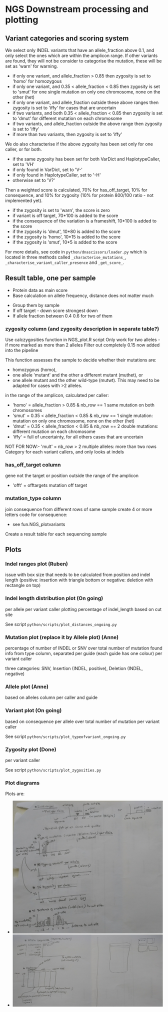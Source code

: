 # NGS Downstream processing and plotting

## Variant categories and scoring system

We select only INDEL variants that have an allele_fraction above 0.1, and only select the ones which are within the amplicon range. If other variants are found, they will not be consider to categorise the mutation, these will be set as 'warn' for warning.
- if only one variant, and allele_fraction > 0.85 then zygosity is set to 'homo' for homozygous
- if only one variant, and 0.35 < allele_fraction < 0.85 then zygosity is set to 'smut' for one single mutation on only one chromosome, none on the other (het)
- if only one variant, and allele_fraction outside these above ranges then zygosity is set to 'iffy' for cases that are uncertain
- if two variants, and both 0.35 < allele_fraction < 0.85 then zygosity is set to 'dmut' for different mutation on each chromosome
- if two variants, and allele_fraction outside the above range then zygosity is set to 'iffy'
- if more than two variants, then zygosity is set to 'iffy'

We do also characterise if the above zygosity has been set only for one caller, or for both.
- if the same zygosity has been set for both VarDict and HaplotypeCaller, set to 'VH'
- if only found in VarDict, set to 'V-'
- if only found in HaplotypeCaller, set to '-H'
- otherwise set to 'V?'

Then a weighted score is calculated, 70% for has_off_target, 10% for consequence, and 10% for zygosity (10% for protein 800/100 ratio - not implemented yet).
- if the zygosity is set to 'warn', the score is zero
- if variant is off target, 70*100 is added to the score
- if the consequence of the variation is a frameshift, 10*100 is added to the score
- if the zygosity is 'dmut', 10*80 is added to the score
- if the zygosity is 'homo', 10*15 is added to the score
- if the zygosity is 'smut', 10*5 is added to the score

For more details, see code in `python/dnascissors/loader.py` which is located in three methods called `_characterise_mutations_`, `_characterise_variant_caller_presence` and `_get_score_`.

## Result table, one per sample

- Protein data as main score
- Base calculation on allele frequency, distance does not matter much

* Group them by sample
* If off target - down score strongest down
* If allele fraction between 0.4 0.6 for two of them

### zygosity column (and zygosity description in separate table?)

Use calczygosities function in NGS_plot.R script
Only work for two alleles - if more marked as more than 2 alleles
Filter out completely 0.15 now added into the pipeline

This function assesses the sample to decide whether their mutations are:
- homozygous (homo),
- one allele 'mutant' and the other a different mutant (muthet), or
- one allele mutant and the other wild-type (mutwt).
This may need to be adapted for cases with >2 alleles.

in the range of the amplicon, calculated per caller:
- 'homo' = allele_fraction > 0.85        & nb_row == 1 same mutation on both chromosomes
- 'smut' = 0.35 < allele_fraction < 0.85 & nb_row == 1 single mutation: mutation on only one chromosome, none on the other (het)
- 'dmut' = 0.35 < allele_fraction < 0.85 & nb_row == 2 double mutations: different mutation on each chromosome
- 'iffy' = full of uncertainty, for all others cases that are uncertain

NOT FOR NOW:- 'mult' =                                 nb_row > 2  multiple alleles: more than two rows
Category for each variant callers, and only looks at indels

### has_off_target column

gene not the target or position outside the range of the amplicon
- 'offt' = offtargets                                  mutation off target

### mutation_type column
join consequence from different rows of same sample
create 4 or more letters code for consequence:
- see fun.NGS_plotvariants

Create a result table for each sequencing sample

## Plots

### Indel ranges plot (Ruben)

issue with box size that needs to be calculated from position and indel length (positive: insertion with triangle bottom or negative: deletion with rectangle on top)

### Indel length distribution plot (On going)

per allele per variant caller
plotting percentage of indel_length based on cut site

See script `python/scripts/plot_distances_ongoing.py`

### Mutation plot (replace it by Allele plot) (Anne)

percentage of number of INDEL or SNV over total number of mutation found
info from type column, separated per guide (each guide has one colour)
per variant caller

three categories: SNV, Insertion (INDEL, positive), Deletion (INDEL, negative)

### Allele plot (Anne)

based on alleles column per caller and guide

### Variant plot (On going)

based on consequence
per allele over total number of mutation
per variant caller

See script `python/scripts/plot_typeofvariant_ongoing.py`

### Zygosity plot (Done)

per variant caller

See script `python/scripts/plot_zygosities.py`

### Plot diagrams

Plots are:
- ![NGS Plots (1)](ngs_plot_01.jpg)
- ![NGS Plots (2)](ngs_plot_02.jpg)
